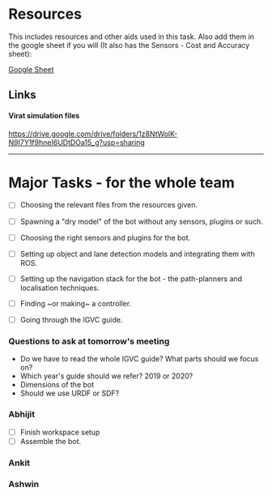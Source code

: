 # Resources
This includes resources and other aids used in this task. 
Also add them in the google sheet if you will (It also has the Sensors - Cost and Accuracy sheet):

[Google Sheet](https://docs.google.com/spreadsheets/d/1677pbPVrC0k_S-_Ag4LNA7e_MAPI6DYkt85SMPdUM4o/edit?usp=sharing)

Links
-----

#### Virat simulation files
https://drive.google.com/drive/folders/1z8NtWolK-N9I7Y1f9hneI6UDtDOa15_g?usp=sharing

------

# Major Tasks - for the whole team

- [ ] Choosing the relevant files from the resources given.
- [ ] Spawning a "dry model" of the bot without any sensors, plugins or such.
- [ ] Choosing the right sensors and plugins for the bot.
- [ ] Setting up object and lane detection models and integrating them with ROS.
- [ ] Setting up the navigation stack for the bot - the path-planners and localisation techniques.
- [ ] Finding ~or making~ a controller.  

- [ ] Going through the IGVC guide. 

### Questions to ask at tomorrow's meeting  

- Do we have to read the whole IGVC guide? What parts should we focus on?
- Which year's guide should we refer? 2019 or 2020?
- Dimensions of the bot
- Should we use URDF or SDF?


### Abhijit
- [ ] Finish workspace setup
- [ ] Assemble the bot.

### Ankit

### Ashwin

